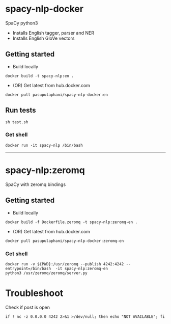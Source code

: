 # spacy-nlp-docker

SpaCy python3

- Installs English tagger, parser and NER
- Installs English GloVe vectors

## Getting started

- Build locally

```
docker build -t spacy-nlp:en .
```

- (OR) Get latest from hub.docker.com

```
docker pull pasupulaphani/spacy-nlp-docker:en
```

## Run tests

```
sh test.sh
```

### Get shell

```
docker run -it spacy-nlp /bin/bash
```

-------------------------------------

# spacy-nlp:zeromq

SpaCy with zeromq bindings

## Getting started

- Build locally

```
docker build -f Dockerfile.zeromq -t spacy-nlp:zeromq-en .
```
- (OR) Get latest from hub.docker.com

```
docker pull pasupulaphani/spacy-nlp-docker:zeromq-en
```


### Get shell

```
docker run -v ${PWD}:/usr/zeromq --publish 4242:4242 --entrypoint=/bin/bash  -it spacy-nlp:zeromq-en
python3 /usr/zeromq/zeromq/server.py
```


# Troubleshoot

Check if post is open

```
if ! nc -z 0.0.0.0 4242 2>&1 >/dev/null; then echo "NOT AVAILABLE"; fi
```

